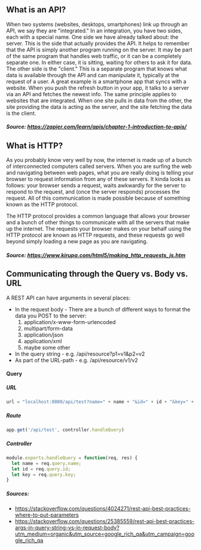 ## What is an API?
When two systems (websites, desktops, smartphones) link up through an API, we say they are "integrated." In an integration, you have two sides, each with a special name. One side we have already talked about: the server. This is the side that actually provides the API. It helps to remember that the API is simply another program running on the server. It may be part of the same program that handles web traffic, or it can be a completely separate one. In either case, it is sitting, waiting for others to ask it for data. The other side is the "client." This is a separate program that knows what data is available through the API and can manipulate it, typically at the request of a user. A great example is a smartphone app that syncs with a website. When you push the refresh button in your app, it talks to a server via an API and fetches the newest info. The same principle applies to websites that are integrated. When one site pulls in data from the other, the site providing the data is acting as the server, and the site fetching the data is the client.

 ##### Source: https://zapier.com/learn/apis/chapter-1-introduction-to-apis/


## What is HTTP?
As you probably know very well by now, the internet is made up of a bunch of interconnected computers called servers. When you are surfing the web and navigating between web pages, what you are really doing is telling your browser to request information from any of these servers. It kinda looks as follows: your browser sends a request, waits awkwardly for the server to respond to the request, and (once the server responds) processes the request. All of this communication is made possible because of something known as the HTTP protocol.

The HTTP protocol provides a common language that allows your browser and a bunch of other things to communicate with all the servers that make up the internet. The requests your browser makes on your behalf using the HTTP protocol are known as HTTP requests, and these requests go well beyond simply loading a new page as you are navigating.

##### Source: https://www.kirupa.com/html5/making_http_requests_js.htm

## Communicating through the Query vs. Body vs. URL
A REST API can have arguments in several places:
- In the request body - There are a bunch of different ways to format the data you POST to the server:
    1. application/x-www-form-urlencoded
    2. multipart/form-data
    3. application/json
    4. application/xml
    6. maybe some other
- In the query string - e.g. /api/resource?p1=v1&p2=v2
- As part of the URL-path - e.g. /api/resource/v1/v2


#### Query
##### URL
```javascript
url = "localhost:8080/api/test?name=" + name + "&id=" + id + "&key=" + key;
```
##### Route
```javascript
app.get('/api/test', controller.handleQuery)
```
##### Controller
``` javascript
module.exports.handleQuery = function(req, res) {
  let name = req.query.name;
  let id = req.query.id;
  let key = req.query.key;
}
```
##### Sources:
- https://stackoverflow.com/questions/4024271/rest-api-best-practices-where-to-put-parameters
- https://stackoverflow.com/questions/25385559/rest-api-best-practices-args-in-query-string-vs-in-request-body?utm_medium=organic&utm_source=google_rich_qa&utm_campaign=google_rich_qa
